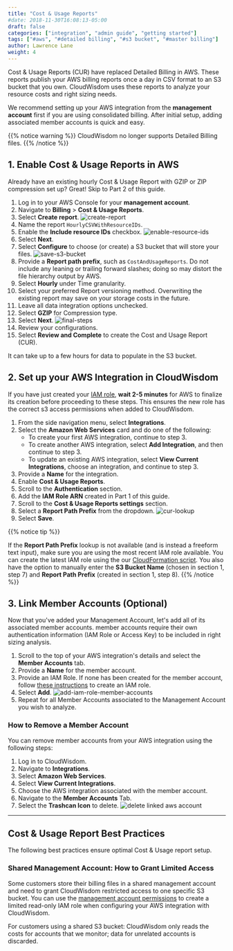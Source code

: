 ```yaml
---
title: "Cost & Usage Reports"
#date: 2018-11-30T16:08:13-05:00
draft: false
categories: ["integration", "admin guide", "getting started"]
tags: ["#aws", "#detailed billing", "#s3 bucket", "#master billing"]
author: Lawrence Lane
weight: 4
---
```


Cost & Usage Reports (CUR) have replaced Detailed Billing in AWS. These reports publish your AWS billing reports once a day in CSV format to an S3 bucket that you own. CloudWisdom uses these reports to analyze your resource costs and right sizing needs.

We recommend setting up your AWS integration from the **management account** first if you are using consolidated billing. After initial setup, adding associated member accounts is quick and easy.

{{% notice warning %}}
CloudWisdom no longer supports Detailed Billing files.
{{% /notice %}}

## 1. Enable Cost & Usage Reports in AWS

Already have an existing hourly Cost & Usage Report with GZIP or ZIP compression set up? Great! Skip to Part 2 of this guide.

1. Log in to your AWS Console for your **management account**.
2. Navigate to **Billing** > **Cost & Usage Reports**.
3. Select **Create report**.
![create-report](/images/aws-cur/create-report.png)
4. Name the report `HourlyCSVWithResourceIDs`.
5. Enable the **Include resource IDs** checkbox.
![enable-resource-ids](/images/aws-cur/enable-resource-ids.png)
6. Select **Next**.
7. Select **Configure** to choose (or create) a S3 bucket that will store your files.
![save-s3-bucket](/images/aws-cur/save-s3-bucket.png)
8. Provide a **Report path prefix**, such as `CostAndUsageReports`. Do not include any leaning or trailing forward slashes; doing so may distort the file hierarchy output by AWS.
9. Select **Hourly** under Time granularity.
10. Select your preferred Report versioning method. Overwriting the existing report may save on your storage costs in the future.
11. Leave all data integration options unchecked.
12. Select **GZIP** for Compression type.
13. Select **Next**.
![final-steps](/images/aws-cur/final-steps.png)
14. Review your configurations.
16. Select **Review and Complete** to create the Cost and Usage Report (CUR).

It can take up to a few hours for data to populate in the S3 bucket.

## 2. Set up your AWS Integration in CloudWisdom

If you have just created your [IAM role][1], **wait 2-5 minutes** for AWS to finalize its creation before proceeding to these steps. This ensures the new role has the correct s3 access permissions when added to CloudWisdom.

1. From the side navigation menu, select **Integrations**.
2. Select the **Amazon Web Services** card and do one of the following:
   - To create your first AWS integration, continue to step 3.
   - To create another AWS integration, select **Add Integration**, and then continue to step 3.
   - To update an existing AWS integration, select **View Current Integrations**, choose an integration, and continue to step 3.
3. Provide a **Name** for the integration.
4. Enable **Cost & Usage Reports**.
5. Scroll to the **Authentication** section.
6. Add the **IAM Role ARN** created in Part 1 of this guide.
5. Scroll to the **Cost & Usage Reports settings** section.
6. Select a **Report Path Prefix** from the dropdown.
![cur-lookup](/images/aws-cur/cur-lookup.png)
7. Select **Save**.  

{{% notice tip %}}

If the **Report Path Prefix** lookup is not available (and is instead a freeform text input), make sure you are using the most recent IAM role available. You can create the latest IAM role using the our [CloudFormation script](/integrations/aws-integration/aws-cloudformation-installation/).
You also have the option to manually enter the **S3 Bucket Name** (chosen in section 1, step 7) and **Report Path Prefix** (created in section 1, step 8).
{{% /notice %}}

## 3. Link Member Accounts (Optional)

Now that you've added your Management Account, let's add all of its associated member accounts. member accounts require their own authentication information (IAM Role or Access Key) to be included in right sizing analysis.

1. Scroll to the top of your AWS integration's details and select the **Member Accounts** tab.
2. Provide a **Name** for the member account.
3. Provide an IAM Role. If none has been created for the member account, follow [these instructions][1] to create an IAM role.
4. Select **Add**.
![add-iam-role-member-accounts](/images/aws-cur/add-iam-role-member-accounts.png)
5. Repeat for all Member Accounts associated to the Management Account you wish to analyze.


### How to Remove a Member Account  

You can remove member accounts from your AWS integration using the following steps:

1. Log in to CloudWisdom.
2. Navigate to **Integrations**.
3. Select **Amazon Web Services**.
4. Select **View Current Integrations**.
5. Choose the AWS integration associated with the member account.
6. Navigate to the **Member Accounts** Tab.
7. Select the **Trashcan Icon** to delete.
![delete linked aws account](/images/aws-cur/delete-linked-aws-account.png)


---

## Cost & Usage Report Best Practices

The following best practices ensure optimal Cost & Usage report setup.

### Shared Management Account: How to Grant Limited Access

Some customers store their billing files in a shared management account and need to grant CloudWisdom restricted access to one specific S3 bucket. You can use the [management account permissions](/integrations/aws-integration/aws-iam-installation/#master-billing-account-permissions) to create a limited read-only IAM role when configuring your AWS integration with CloudWisdom.

For customers using a shared S3 bucket: CloudWisdom only reads the costs for accounts that we monitor; data for unrelated accounts is discarded.


[1]: /integrations/aws-integration/aws-cloudformation-installation/
